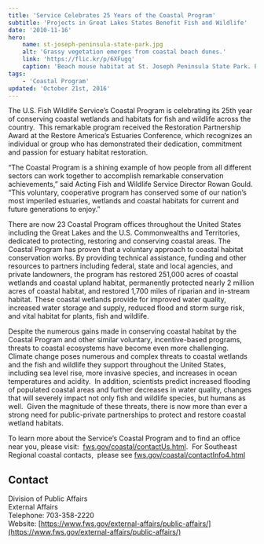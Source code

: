 ```yaml
---
title: 'Service Celebrates 25 Years of the Coastal Program'
subtitle: 'Projects in Great Lakes States Benefit Fish and Wildlife'
date: '2010-11-16'
hero:
    name: st-joseph-peninsula-state-park.jpg
    alt: 'Grassy vegetation emerges from coastal beach dunes.'
    link: 'https://flic.kr/p/6XFugq'
    caption: 'Beach mouse habitat at St. Joseph Peninsula State Park. Photo by <a href=''https://www.flickr.com/photos/steverob50pics/''>Steve Robinson</a> <a href=''https://creativecommons.org/licenses/by-nc-nd/2.0/legalcode''>CC BY-NC-ND 2.0</a>.'
tags:
    - 'Coastal Program'
updated: 'October 21st, 2016'
---
```


The U.S. Fish Wildlife Service’s Coastal Program is celebrating its 25th year of conserving coastal wetlands and habitats for fish and wildlife across the country.  This remarkable program received the Restoration Partnership Award at the Restore America’s Estuaries Conference, which recognizes an individual or group who has demonstrated their dedication, commitment and passion for estuary habitat restoration.

“The Coastal Program is a shining example of how people from all different sectors can work together to accomplish remarkable conservation achievements,” said Acting Fish and Wildlife Service Director Rowan Gould. “This voluntary, cooperative program has conserved some of our nation’s most imperiled estuaries, wetlands and coastal habitats for current and future generations to enjoy.”   

There are now 23 Coastal Program offices throughout the United States including the Great Lakes and the U.S. Commonwealths and Territories, dedicated to protecting, restoring and conserving coastal areas. The Coastal Program has proven that a voluntary approach to coastal habitat conservation works. By providing technical assistance, funding and other resources to partners including federal, state and local agencies, and private landowners, the program has restored 251,000 acres of coastal wetlands and coastal upland habitat, permanently protected nearly 2 million acres of coastal habitat, and restored 1,700 miles of riparian and in-stream habitat. These coastal wetlands provide for improved water quality, increased water storage and supply, reduced flood and storm surge risk, and vital habitat for plants, fish and wildlife.

Despite the numerous gains made in conserving coastal habitat by the Coastal Program and other similar voluntary, incentive-based programs, threats to coastal ecosystems have become even more challenging.  Climate change poses numerous and complex threats to coastal wetlands and the fish and wildlife they support throughout the United States, including sea level rise, more invasive species, and increases in ocean temperatures and acidity.  In addition, scientists predict increased flooding of populated coastal areas and further decreases in water quality, changes that will severely impact not only fish and wildlife species, but humans as well.  Given the magnitude of these threats, there is now more than ever a strong need for public-private partnerships to protect and restore coastal wetland habitats.    

To learn more about the Service’s Coastal Program and to find an office near you, please visit:  [fws.gov/coastal/contactUs.html](http://www.fws.gov/coastal/contactUs.html).  For Southeast Regional coastal contacts,  please see [fws.gov/coastal/contactInfo4.html](http://www.fws.gov/coastal/contactInfo4.html)

## Contact

Division of Public Affairs  
External Affairs  
Telephone: 703-358-2220  
Website: [https://www.fws.gov/external-affairs/public-affairs/](https://www.fws.gov/external-affairs/public-affairs/)

